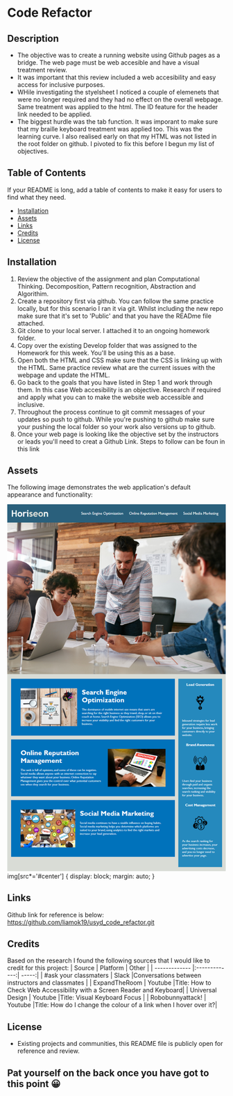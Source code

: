# Code Refactor

## Description
- The objective was to create a running website using Github pages as a bridge. The web page must be web accesible and have a visual treatment review. 
- It was important that this review included a web accesibility and easy access for inclusive purposes. 
- WHile investigating the styelsheet I noticed a couple of elemenets that were no longer required and they had no effect on the overall webpage. Same treatment was applied to the html. The ID feature for the header link needed to be applied.
- The biggest hurdle was the tab function. It was imporant to make sure that my braille keyboard treatment was applied too. This was the learning curve. I also realised early on that my HTML was not listed in the root folder on github. I pivoted to fix this before I begun my list of objectives.

## Table of Contents
If your README is long, add a table of contents to make it easy for users to find what they need.
- [Installation](#installation)
- [Assets](#assets)
- [Links](#links)
- [Credits](#credits)
- [License](#license)

## Installation

1. Review the objective of the assignment and plan Computational Thinking. Decomposition, Pattern recognition, Abstraction and Algorithim. 
2. Create a repository first via github. You can follow the same practice locally, but for this scenario I ran it via git. Whilst including the new repo make sure that it's set to 'Public' and that you have the READme file attached. 
3. Git clone to your local server. I attached it to an ongoing homework folder. 
4. Copy over the existing Develop folder that was assigned to the Homework for this week. You'll be using this as a base. 
5. Open both the HTML and CSS make sure that the CSS is linking up with the HTML. Same practice review what are the current issues with the webpage and update the HTML. 
6. Go back to the goals that you have listed in Step 1 and work through them. In this case Web accesibility is an objective. Research if required and apply what you can to make the website web accessible and inclusive. 
7. Throughout the process continue to git commit messages of your updates so push to github. While you're pushing to github make sure your pushing the local folder so your work also versions up to github. 
8. Once your web page is looking like the objective set by the instructors or leads you'll need to creat a Github Link. Steps to follow can be foun in this link

## Assets

The following image demonstrates the web application's default appearance and functionality: 

![Outcome_Image](./Develop/assets/images/01-html-css-git-homework-demo.png)
img[src*='#center'] {
    display: block;
    margin: auto;
}

## Links
Github link for reference is below: 
https://github.com/liamok19/usyd_code_refactor.git

## Credits

Based on the research I found the following sources that I would like to credit for this project: 
| Source        | Platform      | Other  |
| ------------- |:-------------:| -----:|
| #ask your classmaters | Slack      |Conversations between instructors and classmates |
| ExpandTheRoom | Youtube       |Title: How to Check Web Accessibility with a Screen Reader and Keyboard|
| Universal Design | Youtube |Title: Visual Keyboard Focus |
| Robobunnyattack!    | Youtube      |Title: How do I change the colour of a link when I hover over it?| 

## License
- Existing projects and communities, this README file is publicly open for reference and review. 

## Pat yourself on the back once you have got to this point	😀